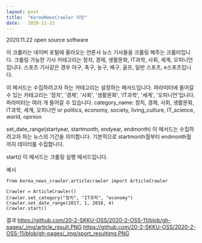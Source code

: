 ```yaml
---
layout: post
title:  "KoreaNewsCrawler 이란"
date:   2020-11-22 
---
```

2020.11.22
open source software


이 크롤러는 네이버 포털에 올라오는 언론사 뉴스 기사들을 크롤링 해주는 크롤러입니다.
크롤링 가능한 기사 카테고리는 정치, 경제, 생활문화, IT과학, 사회, 세계, 오피니언입니다. 
스포츠 기사같은 경우 야구, 축구, 농구, 배구, 골프, 일반 스포츠, e스포츠입니다.



이 메서드는 수집하려고자 하는 카테고리는 설정하는 메서드입니다.
파라미터에 들어갈 수 있는 카테고리는 '정치', '경제', '사회', '생활문화', 'IT과학', '세계', '오피니언'입니다.
파라미터는 여러 개 들어갈 수 있습니다.
category_name: 정치, 경제, 사회, 생활문화, IT과학, 세계, 오피니언 or politics, economy, society, living_culture, IT_science, world, opinion

set_date_range(startyear, startmonth, endyear, endmonth)
이 메서드는 수집하려고자 하는 뉴스의 기간을 의미합니다. 기본적으로 startmonth월부터 endmonth월까지 데이터를 수집합니다.

start()
이 메서드는 크롤링 실행 메서드입니다.

예시
```phython
from korea_news_crawler.articlecrawler import ArticleCrawler

Crawler = ArticleCrawler()  
Crawler.set_category("정치", "IT과학", "economy")  
Crawler.set_date_range(2017, 1, 2018, 4)  
Crawler.start()
```

결과
https://github.com/20-2-SKKU-OSS/2020-2-OSS-11/blob/gh-pages/_img/article_result.PNG
https://github.com/20-2-SKKU-OSS/2020-2-OSS-11/blob/gh-pages/_img/sport_resultimg.PNG

